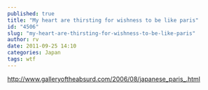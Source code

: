 ```yaml
---
published: true
title: "My heart are thirsting for wishness to be like paris"
id: "4506"
slug: "my-heart-are-thirsting-for-wishness-to-be-like-paris"
author: rv
date: 2011-09-25 14:10
categories: Japan
tags: wtf
---
```

<a href="http://www.galleryoftheabsurd.com/2006/08/japanese_paris_.html">http://www.galleryoftheabsurd.com/2006/08/japanese_paris_.html</a>